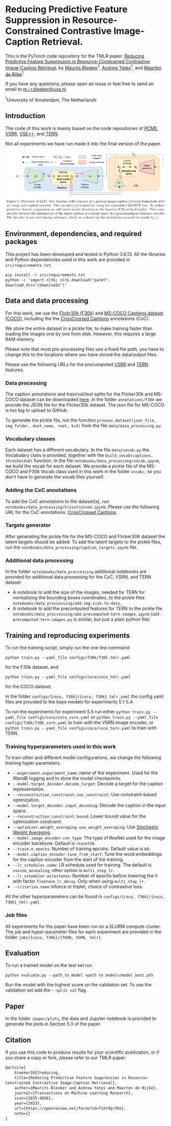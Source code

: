 #  Reducing Predictive Feature Suppression in Resource-Constrained Contrastive Image-Caption Retrieval.

This is the PyTorch code repository for the TMLR paper: [Reducing Predictive Feature Suppression in Resource-Constrained Contrastive Image-Caption Retrieval](https://openreview.net/forum?id=T1XtOqrVKn), by [Maurits Bleeker](https://mauritsbleeker.github.io)<sup>1</sup>, [Andrew Yates](https://andrewyates.net)<sup>1</sup>, and [Maarten de Rijke](https://staff.fnwi.uva.nl/m.derijke/)<sup>1</sup>.

If you have any questions, please open an issue or feel free to send an email to [m.j.r.bleeker@uva.nl](m.j.r.bleeker@uva.nl).

<sup>1</sup>University of Amsterdam, The Netherlands
## Introduction

The code of this work is mainly based on the code repositories of [PCME](https://github.com/naver-ai/pcme), [VSRR](https://github.com/KunpengLi1994/VSRN), [VSE++](https://github.com/fartashf/vsepp), and [TERN](https://github.com/mesnico/TERN). 

Not all experiments we have run made it into the final version of the paper.


![alt text](paper/images/overview.png)

## Environment, dependencies, and required packages

This project has been developed and tested in Python 3.6.13.
All the libraries and Python dependencies used in this work are provided in `src/requirements.txt`.

```
pip install -r src/requirements.txt
python -c 'import nltk; nltk.download("punkt", download_dir="/downloads")'
```
 
## Data and data processing

For this work, we use the [Flickr30k (F30k)](https://shannon.cs.illinois.edu/DenotationGraph/) and [MS-COCO Captions dataset (COCO)](https://github.com/tylin/coco-caption), including the the [CrissCrossed Captions](https://github.com/google-research-datasets/Crisscrossed-Captions) annotations (CxC).

We store the entire dataset in a pickle file, to make training faster than loading the images one by one from disk. However, this requires a large RAM memory.

Please note that most pre-processing files use a fixed file path, you have to change this to the locations where you have stored the data/output files. 

Please use the following URLs for the precomputed [VSRR](https://github.com/KunpengLi1994/VSRN) and [TERN](https://github.com/mesnico/TERN) features.

### Data processing

The caption annotations and train/val/test splits for the Flicker30k and MS-COCO dataset can be downloaded [here](http://cs.stanford.edu/people/karpathy/deepimagesent/caption_datasets.zip).
In the folder `annotations/f30k` we provide the JSON file for the Flicker30k dataset. The json file for MS-COCO is too big to upload to GitHub. 

To generate the pickle file, run the function `process_dataset(json_file, img_folder, dset_name, root, k=5)` from the file `data/data_processing.py`.   

### Vocabulary classes 

Each dataset has a different vocabulary. In the file `data/vocab.py` the Vocabulary class is provided, together with the `build_vocab(captions, threshold=0)` function. 
In the file `notebooks/data_processing/vocab.ipynb`, we build the vocab for each dataset.
We provide a pickle file of the MS-COCO and F30k Vocab class used in this work in the folder `vocab/`, so you don't have to generate the vocab files yourself.

### Adding the CxC annotations

To add the CxC annotations to the dataset(s), run `notebooks/data_processing/CrissCrossed.ipynb`.
Please use the following URL for the CxC annotations: [CrissCrossed Captions](https://github.com/google-research-datasets/Crisscrossed-Captions/tree/master/data).

### Targets generator

After generating the pickle file for the MS-COCO and Flicker30K dataset the latent targets should be added.
To add the latent targets to the pickle files, run the `notebooks/data_processing/caption_targets.ipynb` file.

### Additional data processing 

In the folder `notesbooks/data_proccessing` additional notebooks are provided for additional data processing for the CxC, VSRN, and TERN dataset

- A notebook to add the size of the images, needed for TERN for normalizing the bounding boxes coordinates, to the pickle files ` notebooks/data_proccessing/add-img-size-to-data`.
- A notebook to add the precomputed features for TERN to the pickle file `notebooks/data_proccessing/add-precomputed-tern-images.ipynb` (`add-precomputed-tern-images.py` is similar, but just a plain python file).

## Training and reproducing experiments 

To run the training script, simply run the one line command:
 
 ```
 python train.py --yaml_file configs/f30k/f30k_tmlr.yaml
 ```
 
for the F30k dataset, and
```
python train.py --yaml_file configs/coco/coco_tmlr.yaml
```
for the COCO dataset.

In the folder `configs/{coco, f30k}/{coco, f30k}_tmlr.yaml` the config yaml files are provided to the base models for experiments 5.1-5.4.

To run the experiments for experiment 5.5 run either `python train.py --yaml_file configs/coco/coco_vsrn.yaml` or  `python train.py --yaml_file configs/f30k/f30k_vsrn.yaml` to train with the VSRN image encoder, or `python train.py --yaml_file configs/coco/coco_tern.yaml` to train with TERN.

### Training hyperparameters used in this work

To train other and different model configurations, we change the following training hyper parameters.
 
- `--experiment.experiment_name`: name of the experiment. Used for the WandB logging and to store the model checkpoints.
- `--model.target_decoder.decode_target`: Decode a target for the caption representation.
- `--reconstruction_constraint.use_constraint`:  Use constraint-based optimization.
- `--model.target_decoder.input_decoding`: Decode the caption in the input space.
- `--reconstruction_constraint.bound`: Lower bound value for the optimization constraint. 
- `--optimizer.weight_averaging.use_weight_averaging`: Use [Stochastic Weight Averaging](https://pytorch.org/blog/stochastic-weight-averaging-in-pytorch/). 
- `--model.image_encoder.cnn_type`: The type of ResNet used for the image encoder backbone. Default is `resnet50`.
- `--train.n_epochs`: Number of training epcohs. Default value is `60`.
- `--model.caption_encoder.tune_from_start`: Tune the word embeddings for the caption encoder from the start of the training.
- `--lr_scheduler.name`: LR schedule used for training. The default is `cosine_annealing`, other option is `multi_step_lr`.
- `--lr_scheduler.milestones`: Number of epochs before lowering the lr with factor `finetune_lr_decay`. Only when using `multi_step_lr`.
- `--criterion.name` infonce or triplet, choice of contrastive loss.

All the other hyperparameters can be found in `configs/{coco, f30k}/{coco, f30k}_tmlr.yaml`. 

### Job files

All experiments for the paper have been run on a SLURM  compute cluster.
The job and hyper-parameter files for each experiment are provided in the folder `jobs/{coco, f30k}/{TERN, VSRN, tmlr}`.

## Evaluation

To run a trained model on the test set run 
```
python evaluate.py --path_to_model <path to model>/model_best.pth
```
Run the model with the highest score on the validation set.
To use the validation set add the `--split val` flag. 

## Paper 

In the folder `/paper/plots`, the data and Jupyter notebook is provided to generate the plots in Section 5.3 of the paper.

## Citation

If you use this code to produce results for your scientific publication, or if you share a copy or fork, please refer to our TMLR paper:
```
@article{
    bleeker2023reducing,
    title={Reducing Predictive Feature Suppression in Resource-Constrained Contrastive Image-Caption Retrieval},
    author={Maurits Bleeker and Andrew Yates and Maarten de Rijke},
    journal={Transactions on Machine Learning Research},
    issn={2835-8856},
    year={2023},
    url={https://openreview.net/forum?id=T1XtOqrVKn},
    note={}
}
```